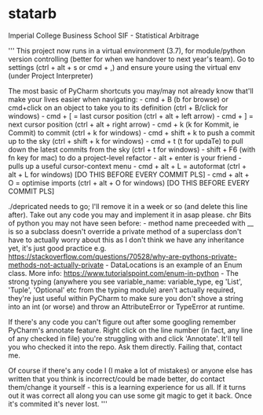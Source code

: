 # statarb
Imperial College Business School SIF - Statistical Arbitrage


'''
This project now runs in a virtual environment (3.7), for module/python version controlling (better for when we handover to next year's team).
Go to settings (ctrl + alt + s or cmd + ,) and ensure youre using the virtual env (under Project Interpreter)

The most basic of PyCharm shortcuts you may/may not already know that'll make your lives easier when navigating:
    - cmd + B (b for browse) or cmd+click on an object to take you to its definition (ctrl + B/click for windows)
    - cmd + [ = last cursor position (ctrl + alt + left arrow)
    - cmd + ] = next cursor position (ctrl + alt + right arrow)
    - cmd + k (k for Kommit, ie Commit) to commit (ctrl + k  for windows)
    - cmd + shift + k to push a commit up to the sky (ctrl + shift + k for windows)
    - cmd + t (t for updaTe) to pull down the latest commits from the sky (ctrl + t for windows)
    - shift + F6 (with fn key for mac) to do a project-level refactor
    - alt + enter is your friend - pulls up a useful cursor-context menu
    - cmd + alt + L = autoformat (ctrl + alt + L for windows) [DO THIS BEFORE EVERY COMMIT PLS]
    - cmd + alt + O = optimise imports (ctrl + alt + O for windows) [DO THIS BEFORE EVERY COMMIT PLS]

./depricated needs to go; I'll remove it in a week or so (and delete this line after). Take out any code you may and 
implement it in asap please.
chr
Bits of python you may not have seen before:
    - method name preceeded with __ is so a subclass doesn't override a private method of a superclass
        don't have to actually worry about this as I don't think we have any inheritance yet, it's just good practice 
         e.g. https://stackoverflow.com/questions/70528/why-are-pythons-private-methods-not-actually-private
    - DataLocations is an example of an Enum class. More info: https://www.tutorialspoint.com/enum-in-python 
    - The strong typing (anywhere you see variable_name: variable_type, eg 'List', 'Tuple', 'Optional' etc from the typing module)
        aren't actually required, they're just useful within PyCharm to make sure you don't shove a string into an int (or worse) 
         and throw an AttributeError or TypeError at runtime. 
        
If there's any code you can't figure out after some googling remember PyCharm's annotate feature. Right click on the line number
(in fact, any line of any checked in file) you're struggling with and click 'Annotate'. It'll tell you who checked it into the repo. Ask them directly. 
Failing that, contact me.

Of course if there's any code I (I make a lot of mistakes) or anyone else has written that you think is incorrect/could be made better, 
do contact them/change it yourself - this is a learning experience for us all. If it turns out it was correct all along you can use some git magic 
to get it back. Once it's commited it's never lost.
'''
